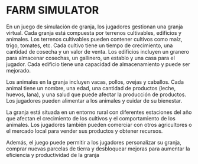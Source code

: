 # FARM SIMULATOR

En un juego de simulación de granja, los jugadores gestionan una granja virtual. Cada granja está compuesta por terrenos cultivables, edificios y animales. Los terrenos cultivables pueden contener cultivos como maíz, trigo, tomates, etc. Cada cultivo tiene un tiempo de crecimiento, una cantidad de cosecha y un valor de venta. Los edificios incluyen un granero para almacenar cosechas, un gallinero, un establo y una casa para el jugador. Cada edificio tiene una capacidad de almacenamiento y puede ser mejorado.

Los animales en la granja incluyen vacas, pollos, ovejas y caballos. Cada animal tiene un nombre, una edad, una cantidad de productos (leche, huevos, lana), y una salud que puede afectar la producción de productos. Los jugadores pueden alimentar a los animales y cuidar de su bienestar.

La granja está situada en un entorno rural con diferentes estaciones del año que afectan el crecimiento de los cultivos y el comportamiento de los animales. Los jugadores también pueden comerciar con otros agricultores o el mercado local para vender sus productos y obtener recursos.

Además, el juego puede permitir a los jugadores personalizar su granja, comprar nuevas parcelas de tierra y desbloquear mejoras para aumentar la eficiencia y productividad de la granja